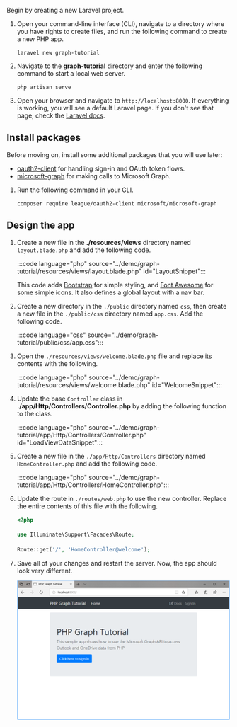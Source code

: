 <!-- markdownlint-disable MD002 MD041 -->

Begin by creating a new Laravel project.

1. Open your command-line interface (CLI), navigate to a directory where you have rights to create files, and run the following command to create a new PHP app.

    ```Shell
    laravel new graph-tutorial
    ```

1. Navigate to the **graph-tutorial** directory and enter the following command to start a local web server.

    ```Shell
    php artisan serve
    ```

1. Open your browser and navigate to `http://localhost:8000`. If everything is working, you will see a default Laravel page. If you don't see that page, check the [Laravel docs](https://laravel.com/docs/7.x).

## Install packages

Before moving on, install some additional packages that you will use later:

- [oauth2-client](https://github.com/thephpleague/oauth2-client) for handling sign-in and OAuth token flows.
- [microsoft-graph](https://github.com/microsoftgraph/msgraph-sdk-php) for making calls to Microsoft Graph.

1. Run the following command in your CLI.

    ```Shell
    composer require league/oauth2-client microsoft/microsoft-graph
    ```

## Design the app

1. Create a new file in the **./resources/views** directory named `layout.blade.php` and add the following code.

    :::code language="php" source="../demo/graph-tutorial/resources/views/layout.blade.php" id="LayoutSnippet":::

    This code adds [Bootstrap](http://getbootstrap.com/) for simple styling, and [Font Awesome](https://fontawesome.com/) for some simple icons. It also defines a global layout with a nav bar.

1. Create a new directory in the `./public` directory named `css`, then create a new file in the `./public/css` directory named `app.css`. Add the following code.

    :::code language="css" source="../demo/graph-tutorial/public/css/app.css":::

1. Open the `./resources/views/welcome.blade.php` file and replace its contents with the following.

    :::code language="php" source="../demo/graph-tutorial/resources/views/welcome.blade.php" id="WelcomeSnippet":::

1. Update the base `Controller` class in **./app/Http/Controllers/Controller.php** by adding the following function to the class.

    :::code language="php" source="../demo/graph-tutorial/app/Http/Controllers/Controller.php" id="LoadViewDataSnippet":::

1. Create a new file in the `./app/Http/Controllers` directory named `HomeController.php` and add the following code.

    :::code language="php" source="../demo/graph-tutorial/app/Http/Controllers/HomeController.php":::

1. Update the route in `./routes/web.php` to use the new controller. Replace the entire contents of this file with the following.

    ```php
    <?php

    use Illuminate\Support\Facades\Route;

    Route::get('/', 'HomeController@welcome');
    ```

1. Save all of your changes and restart the server. Now, the app should look very different.

    ![A screenshot of the redesigned home page](./images/create-app-01.png)
